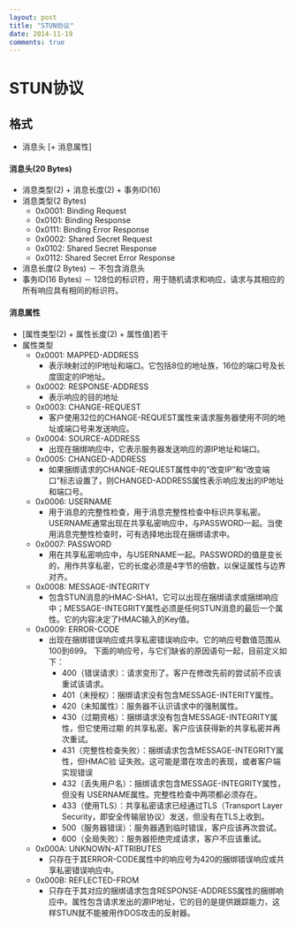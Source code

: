 ```yaml
---
layout: post
title: "STUN协议"
date: 2014-11-19
comments: true
---
```

# STUN协议


## 格式
* 消息头 [+ 消息属性]

#### 消息头(20 Bytes)
* 消息类型(2) + 消息长度(2) + 事务ID(16)
* 消息类型(2 Bytes)
	* 0x0001: Binding Request
	* 0x0101: Binding Response
	* 0x0111: Binding Error Response
	* 0x0002: Shared Secret Request
	* 0x0102: Shared Secret Response
	* 0x0112: Shared Secret Error Response
* 消息长度(2 Bytes) － 不包含消息头
* 事务ID(16 Bytes) － 128位的标识符，用于随机请求和响应，请求与其相应的所有响应具有相同的标识符。

#### 消息属性
* [属性类型(2) + 属性长度(2) + 属性值]若干
* 属性类型
	* 0x0001: MAPPED-ADDRESS
		* 表示映射过的IP地址和端口。它包括8位的地址族，16位的端口号及长度固定的IP地址。
	* 0x0002: RESPONSE-ADDRESS
		* 表示响应的目的地址
	* 0x0003: CHANGE-REQUEST
		* 客户使用32位的CHANGE-REQUEST属性来请求服务器使用不同的地址或端口号来发送响应。
	* 0x0004: SOURCE-ADDRESS
		* 出现在捆绑响应中，它表示服务器发送响应的源IP地址和端口。
	* 0x0005: CHANGED-ADDRESS
		* 如果捆绑请求的CHANGE-REQUEST属性中的“改变IP”和“改变端口”标志设置了，则CHANGED-ADDRESS属性表示响应发出的IP地址和端口号。
	* 0x0006: USERNAME
		* 用于消息的完整性检查，用于消息完整性检查中标识共享私密。USERNAME通常出现在共享私密响应中，与PASSWORD一起。当使用消息完整性检查时，可有选择地出现在捆绑请求中。
	* 0x0007: PASSWORD
		* 用在共享私密响应中，与USERNAME一起。PASSWORD的值是变长的，用作共享私密，它的长度必须是4字节的倍数，以保证属性与边界对齐。
	* 0x0008: MESSAGE-INTEGRITY
		* 包含STUN消息的HMAC-SHA1，它可以出现在捆绑请求或捆绑响应中；MESSAGE-INTEGRITY属性必须是任何STUN消息的最后一个属性。它的内容决定了HMAC输入的Key值。
	* 0x0009: ERROR-CODE
		* 出现在捆绑错误响应或共享私密错误响应中。它的响应号数值范围从100到699。
		下面的响应号，与它们缺省的原因语句一起，目前定义如下：
			* 400（错误请求）：请求变形了。客户在修改先前的尝试前不应该重试该请求。
			* 401（未授权）：捆绑请求没有包含MESSAGE-INTERITY属性。
			* 420（未知属性）：服务器不认识请求中的强制属性。
			* 430（过期资格）：捆绑请求没有包含MESSAGE-INTEGRITY属性，但它使用过期
的共享私密。客户应该获得新的共享私密并再次重试。
			* 431（完整性检查失败）：捆绑请求包含MESSAGE-INTEGRITY属性，但HMAC验
证失败。这可能是潜在攻击的表现，或者客户端实现错误
			* 432（丢失用户名）：捆绑请求包含MESSAGE-INTEGRITY属性，但没有
USERNAME属性。完整性检查中两项都必须存在。
			* 433（使用TLS）：共享私密请求已经通过TLS（Transport Layer Security，即安全传输层协议）发送，但没有在TLS上收到。
			* 500（服务器错误）：服务器遇到临时错误，客户应该再次尝试。
			* 600（全局失败）：服务器拒绝完成请求，客户不应该重试。
	* 0x000A: UNKNOWN-ATTRIBUTES
		* 只存在于其ERROR-CODE属性中的响应号为420的捆绑错误响应或共享私密错误响应中。
	* 0x000B: REFLECTED-FROM
		* 只存在于其对应的捆绑请求包含RESPONSE-ADDRESS属性的捆绑响应中。属性包含请求发出的源IP地址，它的目的是提供跟踪能力，这样STUN就不能被用作DOS攻击的反射器。